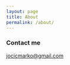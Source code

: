 ```yaml
---
layout: page
title: About
permalink: /about/
---
```


### Contact me

[jocicmarko@gmail.com](mailto:jocicmarko@gmail.com)
